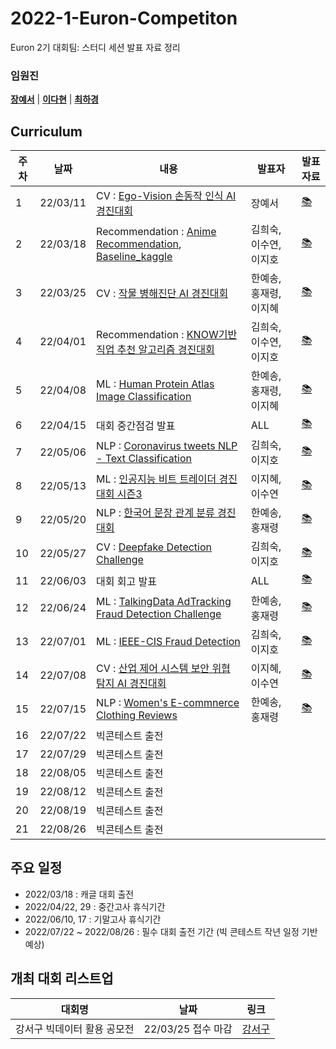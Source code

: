 # 2022-1-Euron-Competiton
Euron 2기 대회팀: 스터디 세션 발표 자료 정리

### 임원진   
**[장예서](https://github.com/yesyeseo)** | **[이다현](https://github.com/hopebii)** | **[최하경](https://github.com/FleurHwai)**

## Curriculum

| 주차 | 날짜 | 내용 | 발표자 | 발표 자료|
|---|---|---|---|---|
|1|22/03/11|CV : [Ego-Vision 손동작 인식 AI 경진대회](https://dacon.io/competitions/official/235805/codeshare/3620?page=1&dtype=recent) | 장예서|[📚](CP_week1.pdf)|
|2|22/03/18|Recommendation : [Anime Recommendation](https://www.kaggle.com/hernan4444/anime-recommendation-database-2020/code?datasetId=1225408&sortBy=voteCount), [Baseline_kaggle](https://www.kaggle.com/chocozzz/t-academy-recommendation/code)| 김희숙, 이수연, 이지호 |[📚](CP_week2.pdf)|
|3|22/03/25|CV : [작물 병해진단 AI 경진대회](https://dacon.io/competitions/official/235870/codeshare/4425?page=1&dtype=recent) |한예송, 홍재령, 이지혜|[📚](CP_week3.pdf)|
|4|22/04/01|Recommendation : [KNOW기반 직업 추천 알고리즘 경진대회](https://dacon.io/competitions/official/235865/codeshare) | 김희숙, 이수연, 이지호 |[📚](CP_week4.pdf)|
|5|22/04/08|ML : [Human Protein Atlas Image Classification](https://www.kaggle.com/c/human-protein-atlas-image-classification) |한예송, 홍재령, 이지혜|[📚](CP_week5.pdf)|
|6|22/04/15|대회 중간점검 발표| ALL |[📚]()|
|7|22/05/06|NLP : [Coronavirus tweets NLP - Text Classification](https://www.kaggle.com/datatattle/covid-19-nlp-text-classification/code?datasetId=863934&sortBy=voteCount)|김희숙, 이지호 |[📚]()|
|8|22/05/13|ML : [인공지능 비트 트레이더 경진대회 시즌3](https://dacon.io/competitions/official/235740/overview/description) | 이지혜, 이수연 |[📚]()|
|9|22/05/20| NLP : [한국어 문장 관계 분류 경진대회](https://dacon.io/competitions/official/235875/codeshare) | 한예송, 홍재령 |[📚]()|
|10|22/05/27| CV : [Deepfake Detection Challenge](https://www.kaggle.com/c/deepfake-detection-challenge/overview) |김희숙, 이지호  |[📚]()|
|11|22/06/03| 대회 회고 발표  | ALL  |[📚]()|
|12|22/06/24| ML : [TalkingData AdTracking Fraud Detection Challenge](https://www.kaggle.com/c/talkingdata-adtracking-fraud-detection/code?competitionId=8540&sortBy=voteCount)   | 한예송, 홍재령  |[📚]()|
|13|22/07/01| ML : [IEEE-CIS Fraud Detection](https://www.kaggle.com/c/ieee-fraud-detection) | 김희숙, 이지호 |[📚]()|
|14|22/07/08| CV :  [산업 제어 시스템 보안 위협 탐지 AI 경진대회](https://dacon.io/competitions/official/235757/overview/description) | 이지혜, 이수연 |[📚]()|
|15|22/07/15|NLP : [Women's E-commnerce Clothing Reviews](https://www.kaggle.com/nicapotato/womens-ecommerce-clothing-reviews/code?datasetId=11827&sortBy=voteCount)   | 한예송, 홍재령  |[📚]()|
|16|22/07/22| 빅콘테스트 출전 | |
|17|22/07/29| 빅콘테스트 출전 | |
|18|22/08/05| 빅콘테스트 출전 | | |
|19|22/08/12| 빅콘테스트 출전 | | |
|20|22/08/19| 빅콘테스트 출전 | | |
|21|22/08/26| 빅콘테스트 출전 | | |


## 주요 일정 
* 2022/03/18 : 캐글 대회 출전 
* 2022/04/22, 29 : 중간고사 휴식기간 
* 2022/06/10, 17 : 기말고사 휴식기간 
* 2022/07/22 ~ 2022/08/26 : 필수 대회 출전 기간 (빅 콘테스트 작년 일정 기반 예상)


## 개최 대회 리스트업 
| 대회명 | 날짜 | 링크 |
|---|---|---|
|강서구 빅데이터 활용 공모전|22/03/25 접수 마감|[강서구](https://www.gangseo.seoul.kr/gs040101/279497?srchCtgry=&srchStdg=&fieldTy=&curPage=&srchKey=&srchText=&srchBeginDt=&srchEndDt=) |

